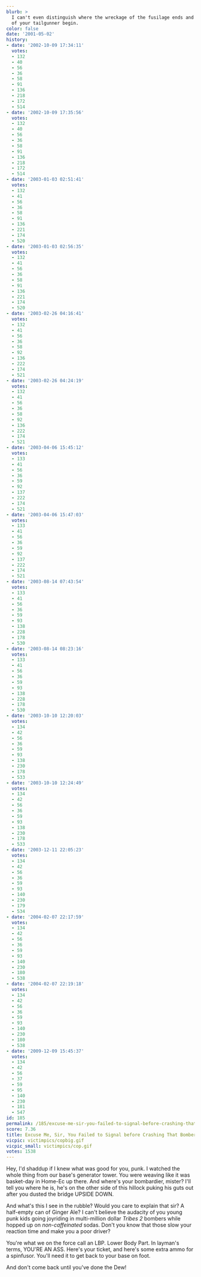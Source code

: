```yaml
---
blurb: >
  I can't even distinguish where the wreckage of the fusilage ends and where the remains
  of your tailgunner begin.
color: false
date: '2001-05-02'
history:
- date: '2002-10-09 17:34:11'
  votes:
  - 132
  - 40
  - 56
  - 36
  - 58
  - 91
  - 136
  - 218
  - 172
  - 514
- date: '2002-10-09 17:35:56'
  votes:
  - 132
  - 40
  - 56
  - 36
  - 58
  - 91
  - 136
  - 218
  - 172
  - 514
- date: '2003-01-03 02:51:41'
  votes:
  - 132
  - 41
  - 56
  - 36
  - 58
  - 91
  - 136
  - 221
  - 174
  - 520
- date: '2003-01-03 02:56:35'
  votes:
  - 132
  - 41
  - 56
  - 36
  - 58
  - 91
  - 136
  - 221
  - 174
  - 520
- date: '2003-02-26 04:16:41'
  votes:
  - 132
  - 41
  - 56
  - 36
  - 58
  - 92
  - 136
  - 222
  - 174
  - 521
- date: '2003-02-26 04:24:19'
  votes:
  - 132
  - 41
  - 56
  - 36
  - 58
  - 92
  - 136
  - 222
  - 174
  - 521
- date: '2003-04-06 15:45:12'
  votes:
  - 133
  - 41
  - 56
  - 36
  - 59
  - 92
  - 137
  - 222
  - 174
  - 521
- date: '2003-04-06 15:47:03'
  votes:
  - 133
  - 41
  - 56
  - 36
  - 59
  - 92
  - 137
  - 222
  - 174
  - 521
- date: '2003-08-14 07:43:54'
  votes:
  - 133
  - 41
  - 56
  - 36
  - 59
  - 93
  - 138
  - 228
  - 178
  - 530
- date: '2003-08-14 08:23:16'
  votes:
  - 133
  - 41
  - 56
  - 36
  - 59
  - 93
  - 138
  - 228
  - 178
  - 530
- date: '2003-10-10 12:20:03'
  votes:
  - 134
  - 42
  - 56
  - 36
  - 59
  - 93
  - 138
  - 230
  - 178
  - 533
- date: '2003-10-10 12:24:49'
  votes:
  - 134
  - 42
  - 56
  - 36
  - 59
  - 93
  - 138
  - 230
  - 178
  - 533
- date: '2003-12-11 22:05:23'
  votes:
  - 134
  - 42
  - 56
  - 36
  - 59
  - 93
  - 140
  - 230
  - 179
  - 534
- date: '2004-02-07 22:17:59'
  votes:
  - 134
  - 42
  - 56
  - 36
  - 59
  - 93
  - 140
  - 230
  - 180
  - 538
- date: '2004-02-07 22:19:18'
  votes:
  - 134
  - 42
  - 56
  - 36
  - 59
  - 93
  - 140
  - 230
  - 180
  - 538
- date: '2009-12-09 15:45:37'
  votes:
  - 134
  - 42
  - 56
  - 37
  - 59
  - 95
  - 140
  - 230
  - 181
  - 547
id: 185
permalink: /185/excuse-me-sir-you-failed-to-signal-before-crashing-that-bomber-into-a-mountain/
score: 7.36
title: Excuse Me, Sir, You Failed to Signal before Crashing That Bomber into a Mountain.
vicpic: victimpics/copbig.gif
vicpic_small: victimpics/cop.gif
votes: 1538
---
```


Hey, I'd shaddup if I knew what was good for you, punk. I watched the
whole thing from our base's generator tower. You were weaving like it
was basket-day in Home-Ec up there. And where's your bombardier, mister?
I'll tell you where he is, he's on the other side of this hillock puking
his guts out after you dusted the bridge UPSIDE DOWN.

And what's this I see in the rubble? Would you care to explain that sir?
A half-empty can of Ginger Ale? I can't believe the audacity of you
young punk kids going joyriding in multi-million dollar *Tribes 2*
bombers while hopped up on *non-caffeinated* sodas. Don't you know that
those slow your reaction time and make you a poor driver?

You're what we on the force call an LBP. Lower Body Part. In layman's
terms, YOU'RE AN ASS. Here's your ticket, and here's some extra ammo for
a spinfusor. You'll need it to get back to your base on foot.

And don't come back until you've done the Dew!